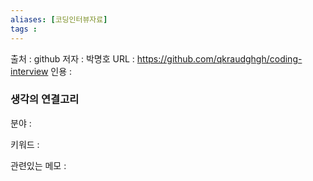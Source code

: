 ```yaml
---
aliases: [코딩인터뷰자료]
tags : 
---
```


출처 : github
저자 : 박명호 
URL : https://github.com/qkraudghgh/coding-interview
인용 :  


### 생각의 연결고리
분야 :

키워드 :

관련있는 메모 :
